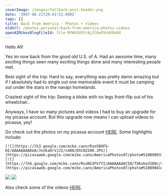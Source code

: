```yaml
---
coverImage: /images/fallback-post-header.png
date: '2007-08-21T20:43:53.000Z'
tags: []
title: Back From America - Photos + Videos
oldUrl: /photos-personal/back-from-america-photos-videos
openAIMikesBlogFileId: file-MYW5SVEYrAj3l0wFOcHXDah8
---
```


Hello All!

Yes im now back from the good old U.S. of A. Had an awsome time, many exciting things seen many exciting things done and many interesting people met.

<!-- more -->

Best sight of the trip: Hard to say, everything was pretty damn amazing but if I absolutely had to single out one memorable event it must be camping out under the stars in the navajo homelands.

Craziest sight of the trip: Seeing a bloke with no legs front-flip out of his wheelchair..

Anyways, I have so many pictures and videos I had to buy an upgrade for my picassa account. But this upgrade now means I can upload videos to picassa, yey!

Go check out the photos on my picassa account [HERE](https://picasaweb.google.com/mike.cann/AmericaPhotos07). Some highlights include:

    [![](https://lh3.google.com/mike.cann/RsoSDHFk-HI/AAAAAAAADeA/JnnEaHrVJJI/s400/DSC02200.JPG)](https://picasaweb.google.com/mike.cann/AmericaPhotos07/photo#5100909372601858162)    [![](https://lh6.google.com/mike.cann/RsoNS3Fk7YI/AAAAAAAAC58/TX6vke2S80c/s400/DSC01939.JPG)](https://picasaweb.google.com/mike.cann/AmericaPhotos07/photo#5100904145626656130)

[![](https://lh6.google.com/mike.cann/RsoLQ3Fk6OI/AAAAAAAACrQ/HpKksYQNr_E/s400/DSC01816.JPG)](https://picasaweb.google.com/mike.cann/AmericaPhotos07/photo#5100901912243661026) [![](https://lh3.google.com/mike.cann/RsoLgHFk6YI/AAAAAAAACtY/HLy1HtsmMIU/s400/DSC01833.JPG)](https://picasaweb.google.com/mike.cann/AmericaPhotos07/photo#5100902174236666242)

Also check some of the videos [HERE](https://picasaweb.google.com/mike.cann/AmericaVideos07).
